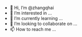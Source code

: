 - 👋 Hi, I’m @zhangqhai
- 👀 I’m interested in ...
- 🌱 I’m currently learning ...
- 💞️ I’m looking to collaborate on ...
- 📫 How to reach me ...

<!---
zhangqhai/zhangqhai is a ✨ special ✨ repository because its `README.md` (this file) appears on your GitHub profile.
You can click the Preview link to take a look at your changes.
--->
